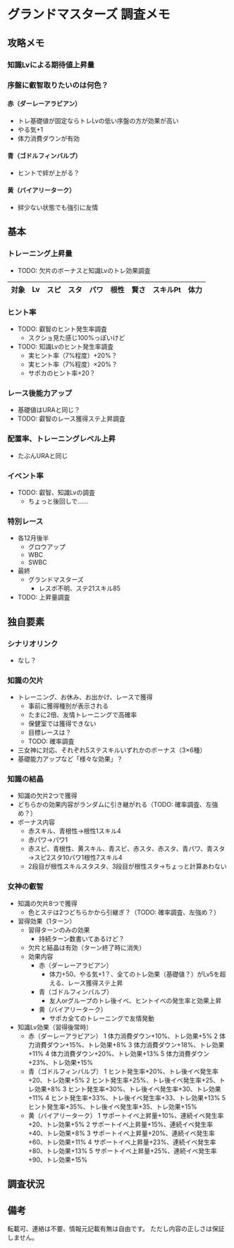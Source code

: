 # グランドマスターズ 調査メモ

## 攻略メモ

### 知識Lvによる期待値上昇量


### 序盤に叡智取りたいのは何色？

#### 赤（ダーレーアラビアン）

* トレ基礎値が固定ならトレLvの低い序盤の方が効果が高い
* やる気+1
* 体力消費ダウンが有効

#### 青（ゴドルフィンバルブ）

* ヒントで絆が上がる？

#### 黄（バイアリーターク）

* 絆少ない状態でも強引に友情


## 基本

### トレーニング上昇量

* TODO: 欠片のボーナスと知識Lvのトレ効果調査

|対象|Lv|スピ|スタ|パワ|根性|賢さ|スキルPt|体力|
|:---|---:|---:|---:|---:|---:|---:|---:|---:|

### ヒント率

* TODO: 叡智のヒント発生率調査
  * スクショ見た感じ100%っぽいけど
* TODO: 知識Lvのヒント発生率調査
  * 実ヒント率（7%程度）+20%？
  * 実ヒント率（7%程度）×20%？
  * サポカのヒント率+20？

### レース後能力アップ

* 基礎値はURAと同じ？
* TODO: 叡智のレース獲得ステ上昇調査

### 配置率、トレーニングレベル上昇

* たぶんURAと同じ

### イベント率

* TODO: 叡智、知識Lvの調査
  * ちょっと後回しで……

### 特別レース

* 各12月後半
  * グロウアップ
  * WBC
  * SWBC
* 最終
  * グランドマスターズ
    * レスボ不明、ステ21スキル85
* TODO: 上昇量調査


## 独自要素

### シナリオリンク

* なし？

### 知識の欠片

* トレーニング、お休み、お出かけ、レースで獲得
  * 事前に獲得種別が表示される
  * たまに2倍、友情トレーニングで高確率
  * 保健室では獲得できない
  * 目標レースは？
  * TODO: 確率調査
* 三女神に対応、それぞれ5ステスキルいずれかのボーナス（3×6種）
* 基礎能力アップなど「様々な効果」？

### 知識の結晶

* 知識の欠片2つで獲得
* どちらかの効果内容がランダムに引き継がれる（TODO: 確率調査、左強め？）
* ボーナス内容
  * 赤スキル、青根性→根性1スキル4
  * 赤パワ→パワ1
  * 赤スピ、青根性、黄スキル、青スピ、赤スタ、赤スタ、青パワ、青スタ→スピ2スタ10パワ1根性7スキル4
  * 2段目が根性スキルスタスタ、3段目が根性スタ→ちょっと計算あわない

### 女神の叡智

* 知識の欠片8つで獲得
  * 色とステは2つどちらかから引継ぎ？（TODO: 確率調査、左強め？）
* 習得効果（1ターン）
  * 習得ターンのみの効果
    * 持続ターン数書いてあるけど？
  * 欠片と結晶は有効（ターン終了時に消失）
  * 効果内容
    * 赤（ダーレーアラビアン）
      * 体力+50、やる気+1？、全てのトレ効果（基礎値？）がLv5を超える、レース獲得ステ上昇
    * 青（ゴドルフィンバルブ）
      * 友人orグループのトレ後イベ、ヒントイベの発生率と効果上昇
    * 黄（バイアリーターク）
      * サポカ全てのトレーニングで友情発動
* 知識Lv効果（習得後常時）
  * 赤（ダーレーアラビアン）
    1 体力消費ダウン+10%、トレ効果+5%
    2 体力消費ダウン+15%、トレ効果+8%
    3 体力消費ダウン+18%、トレ効果+11%
    4 体力消費ダウン+20%、トレ効果+13%
    5 体力消費ダウン+23%、トレ効果+15%
  * 青（ゴドルフィンバルブ）
    1 ヒント発生率+20%、トレ後イベ発生率+20、トレ効果+5%
    2 ヒント発生率+25%、トレ後イベ発生率+25、トレ効果+8%
    3 ヒント発生率+30%、トレ後イベ発生率+30、トレ効果+11%
    4 ヒント発生率+33%、トレ後イベ発生率+33、トレ効果+13%
    5 ヒント発生率+35%、トレ後イベ発生率+35、トレ効果+15%
  * 黄（バイアリーターク）
    1 サポートイベ上昇量+10%、連続イベ発生率+20、トレ効果+5%
    2 サポートイベ上昇量+15%、連続イベ発生率+40、トレ効果+8%
    3 サポートイベ上昇量+20%、連続イベ発生率+60、トレ効果+11%
    4 サポートイベ上昇量+23%、連続イベ発生率+80、トレ効果+13%
    5 サポートイベ上昇量+25%、連続イベ発生率+90、トレ効果+15%


## 調査状況


## 備考

転載可、連絡は不要、情報元記載有無は自由です。
ただし内容の正しさは保証しません。
